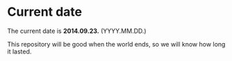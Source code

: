 # Current date

The current date is **2014.09.23.** (YYYY.MM.DD.)

This repository will be good when the world ends, so we will know how long it lasted.